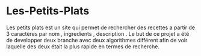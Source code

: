 # Les-Petits-Plats
Les petits plats est un site qui permet de rechercher des recettes a partir de 3 caractères  par nom  , ingredients , description .  Le but de ce projet a été de developper deux branche avec deux algorithmes différent afin de voir laquelle des deux était la plus rapide en termes de recherche.

